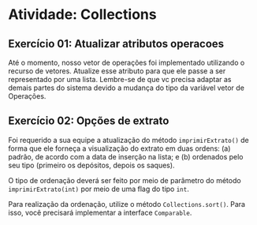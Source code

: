 # Atividade: Collections

## Exercício 01: Atualizar atributos operacoes

Até o momento, nosso vetor de operações foi implementado utilizando o recurso de vetores. Atualize esse atributo para que ele passe a ser representado por uma lista. Lembre-se de que vc precisa adaptar as demais partes do sistema devido a mudança do tipo da variável vetor de Operações.

## Exercício 02: Opções de extrato

Foi requerido a sua equipe a atualização do método `imprimirExtrato()` de forma que ele forneça a visualização do extrato em duas ordens: (a) padrão, de acordo com a data de inserção na lista; e (b) ordenados pelo seu tipo (primeiro os depósitos, depois os saques).

O tipo de ordenação deverá ser feito por meio de parâmetro do método `imprimirExtrato(int)` por meio de uma flag do tipo `int`.

Para realização da ordenação, utilize o método `Collections.sort()`. Para isso, você precisará implementar a interface `Comparable`.